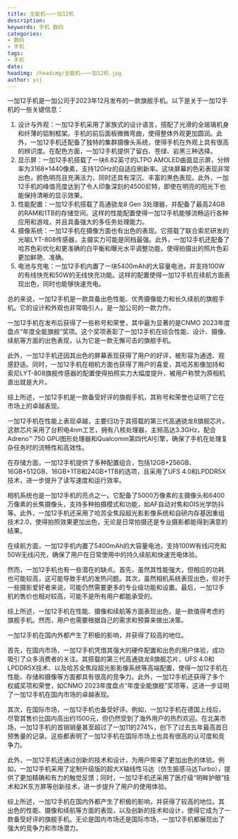 ```yaml
---
title: 全能机——一加12机
description: 
keywords: 手机 数码
categories: 
- 数码
- 手机
tags:
- 手机
date: 
headimg: /headimg/全能机——一加12机.jpg
author: ycj
---
```

一加12手机是一加公司于2023年12月发布的一款旗舰手机。以下是关于一加12手机的一些关键信息：

1. 设计与外观：一加12手机采用了家族式的设计语言，搭配了光滑的全玻璃机身和纤薄的铝制框架。手机的前后面板微微弯曲，使得整体外观更加圆润。此外，一加12手机还配备了独特的集群摄像头系统，使得手机在外观上具有很高的辨识度。在配色方面，一加12手机提供了留白、苍绿、岩黑三种选择。
2. 显示屏：一加12手机搭载了一块6.82英寸的LTPO AMOLED曲面显示屏，分辨率为3168×1440像素，支持120Hz的自适应刷新率。这块屏幕的色彩表现非常出色，颜色明亮且充满活力，同时还具有深沉、丰富的黑色表现。此外，一加12手机的峰值亮度达到了令人印象深刻的4500尼特，即使在明亮的阳光下也能保持清晰的显示效果。
3. 性能配置：一加12手机搭载了高通骁龙8 Gen 3处理器，并配备了最高24GB的RAM和1TB的存储空间。这样的性能配置使得一加12手机能够流畅运行各种应用和游戏，并且具备强大的多任务处理能力。
4. 摄像系统：一加12手机在摄像方面也有出色的表现。它搭载了联合索尼研发的光喻LYT-808传感器，主摄实力可能是同档最强。此外，一加12手机还配备了哈苏色彩优化和更准确的白平衡和曝光水平调整功能，使得拍摄出的照片色彩更加鲜艳、准确。
5. 电池与充电：一加12手机内置了一块5400mAh的大容量电池，并支持100W的有线快充和50W的无线快充功能。这样的配置使得一加12手机在续航方面表现出色，同时也能够快速充电。

总的来说，一加12手机是一款具备出色性能、优秀摄像能力和长久续航的旗舰手机。它的设计和外观也非常吸引人，是一加公司的一款力作。

一加12手机在发布后获得了一些称号和荣誉，其中最为显著的是CNMO 2023年度盘点“年度全能旗舰”奖项。这个奖项表彰了一加12手机在综合性能、设计、摄像、续航等方面的出色表现，认为它是一款无懈可击的旗舰手机。

此外，一加12手机还因其出色的屏幕表现获得了用户的好评，被形容为通透、观感舒适。同时，一加12手机在相机方面也获得了用户的喜爱，其哈苏影像加持和索尼LYT-808旗舰传感器的配置使得拍照实力大幅度提升，被用户称赞为原相机直出就是大片。

综上所述，一加12手机是一款备受好评的旗舰手机，其称号和荣誉也证明了它在市场上的卓越表现。

一加12手机在性能上表现卓越，主要归功于其搭载的第三代高通骁龙8旗舰芯片。这款芯片采用了台积电4nm工艺，拥有八核处理器，主频高达3.3GHz，配合Adreno™ 750 GPU图形处理器和Qualcomm第四代AI引擎，确保了手机在处理复杂任务时的流畅性和高效性。

在存储方面，一加12手机提供了多种配置组合，包括12GB+256GB、16GB+512GB、16GB+1TB和24GB+1TB的选项，且采用了UFS 4.0和LPDDR5X技术，进一步提升了读写速度和运行效率。

相机系统也是一加12手机的亮点之一。它配备了5000万像素的主摄像头和6400万像素的长焦摄像头，支持多种拍摄模式和功能，如AF自动对焦和OIS光学防抖等。此外，一加12手机还采用了哈苏全焦段超光影影像系统和自研内存基因重组技术2.0，使得拍照效果更加出色，无论是日常拍摄还是专业摄影都能得到满意的结果。

在续航方面，一加12手机内置了5400mAh的大容量电池，支持100W有线闪充和50W无线闪充，确保了用户在日常使用中的持久续航和快速充电体验。

然而，一加12手机也有一些潜在的缺点。首先，虽然其性能强大，但相应的功耗也可能较高，这可能导致手机的发热问题。其次，虽然相机系统表现出色，但对于一些摄影爱好者来说，可能仍然需要更多的专业级功能和设置。最后，一加12手机的售价也相对较高，可能不是所有用户都能承受的。

综上所述，一加12手机在性能、摄像和续航等方面表现出色，是一款值得考虑的旗舰手机。然而，用户也需要根据自己的需求和预算来做出决策。

一加12手机在国内外都产生了积极的影响，并获得了较高的地位。

首先，在国内市场，一加12手机凭借其强大的硬件配置和出色的用户体验，成功吸引了众多消费者的关注。其搭载的第三代高通骁龙8旗舰芯片、UFS 4.0和LPDDR5X技术、以及哈苏全焦段超光影影像系统等高端配置，使得一加12手机在性能、存储和摄像等方面都具有很高的竞争力。此外，一加12手机还获得了多个权威奖项和荣誉，如CNMO 2023年度盘点“年度全能旗舰”奖项等，这进一步证明了一加12手机在国内市场的卓越表现。

其次，在国际市场，一加12手机也备受好评。例如，一加12手机在德国上线后，尽管其售价比国内高出约1500元，但仍然受到了海外用户的热烈欢迎。在北美市场，一加12手机的首销销量甚至超过了一加11的274%，创下了过去五年最高首日预售量的记录。这些都表明了一加12手机在国际市场上也具有很高的认可度和竞争力。

此外，一加12手机还通过创新的技术和设计，为用户带来了更加出色的体验。例如，一加12手机采用了定制升级版的超大X轴线性马达（仿生振感马达Turbo），提供了更加精确和有力的触觉反馈；同时，一加12手机还采用了医疗级“明眸护眼”技术和2K东方屏等创新技术，进一步提升了用户的使用体验。

综上所述，一加12手机在国内外都产生了积极的影响，并获得了较高的地位。其出色的性能、摄像和续航等方面的表现，以及创新的技术和设计，使得它成为了一款备受好评的旗舰手机。无论是国内市场还是国际市场，一加12手机都展现出了强大的竞争力和市场潜力。
